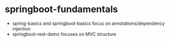 # springboot-fundamentals
- spring-basics and springboot-basics focus on annotations/dependency injection
- springboot-rest-demo focuses on MVC structure
